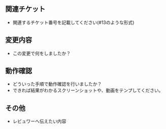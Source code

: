 ## 関連チケット
- 関連するチケット番号を記載してください(#13のような形式)

## 変更内容
- この変更で何をしましたか？

## 動作確認
- どういった手順で動作確認を行いましたか？
- できれば結果がわかるスクリーンショットや、動画をテンプしてください。

## その他
- レビュワーへ伝えたい内容
